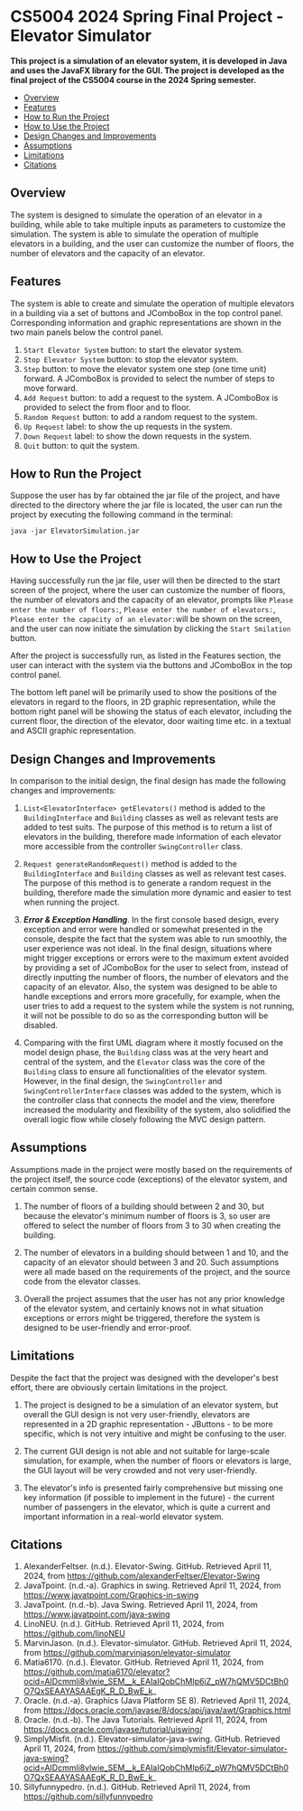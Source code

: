 # CS5004 2024 Spring Final Project - Elevator Simulator
**This project is a simulation of an elevator system, it is developed in Java and uses the JavaFX library for the GUI. The project is developed as the final project of the CS5004 course in the 2024 Spring semester.**

- [Overview](#overview)
- [Features](#features)
- [How to Run the Project](#how-to-run-the-project)
- [How to Use the Project](#how-to-use-the-project)
- [Design Changes and Improvements](#design-changes-and-improvements)
- [Assumptions](#assumptions)
- [Limitations](#limitations)
- [Citations](#citations)

## Overview
The system is designed to simulate the operation of an elevator in a building, while able to take multiple inputs as parameters to customize the simulation. The system is able to simulate the operation of multiple elevators in a building, and the user can customize the number of floors, the number of elevators and the capacity of an elevator.

## Features
The system is able to create and simulate the operation of multiple elevators in a building via a set of buttons and JComboBox in the top control panel. Corresponding 
information and graphic representations are shown in the two main panels below the control panel.
1. `Start Elevator System` button: to start the elevator system.
2. `Stop Elevator System` button: to stop the elevator system.
3. `Step` button: to move the elevator system one step (one time unit) forward. A JComboBox is provided to select the number of steps to move forward.
4. `Add Request` button: to add a request to the system. A JComboBox is provided to select the from floor and to floor.
5. `Random Request` button: to add a random request to the system.
6. `Up Request` label: to show the up requests in the system.
7. `Down Request` label: to show the down requests in the system.
8. `Quit` button: to quit the system.

## How to Run the Project
Suppose the user has by far obtained the jar file of the project, and have directed to the directory where the jar file is located, 
the user can run the project by executing the following command in the terminal:
```
java -jar ElevatorSimulation.jar
```

## How to Use the Project
Having successfully run the jar file, user will then be directed to the start screen of the project, 
where the user can customize the number of floors, the number of elevators and the capacity of an elevator, prompts like 
`Please enter the number of floors:`, `Please enter the number of elevators:`, `Please enter the capacity of an elevator:`will be shown on the screen,
and the user can now initiate the simulation by clicking the `Start Smilation` button.

After the project is successfully run, as listed in the Features section, the user can interact with the system 
via the buttons and JComboBox in the top control panel. 

The bottom left panel will be primarily used to show the positions of the elevators in regard to the floors,
in 2D graphic representation, while the
bottom right panel will be showing the status of each elevator, including the current floor, the direction of the elevator,
door waiting time etc. in a textual and ASCII graphic representation.

## Design Changes and Improvements
In comparison to the initial design, the final design has made the following changes and improvements:
1. `List<ElevatorInterface> getElevators()` method is added to the `BuildingInterface` and `Building` classes as well as 
relevant tests are added to test suits. The purpose of this method is to return a list of elevators in the building, therefore made information
of each elevator more accessible from the controller `SwingController` class. 


2. `Request generateRandomRequest()` method is added to the `BuildingInterface` and `Building` classes as well as relevant
test cases. The purpose of this method is to generate a random request in the building, 
therefore made the simulation more dynamic and easier to test when running the project.


3. **_Error & Exception Handling_**. In the first console based design, every exception and error were handled or somewhat presented in the
console, despite the fact that the system was able to run smoothly, the user experience was not ideal. In the final design, situations where might
trigger exceptions or errors were to the maximum extent avoided by providing a set of JComboBox for the user to select from, instead of
directly inputting the number of floors, the number of elevators and the capacity of an elevator. Also, the system was designed to be able to
handle exceptions and errors more gracefully, for example, when the user tries to add a request to the system while the system is not running, it will
not be possible to do so as the corresponding button will be disabled.


4. Comparing with the first UML diagram where it mostly focused on the model design phase, the `Building` class was at the very heart and central
of the system, and the `Elevator` class was the core of the `Building` class to ensure all functionalities of the elevator system. However,
in the final design, the `SwingController` and `SwingControllerInterface` classes was added to the system, which is the controller class 
that connects the model and the view, therefore increased the modularity and flexibility of the system, also solidified the overall logic flow while closely
following the MVC design pattern.

## Assumptions
Assumptions made in the project were mostly based on the requirements of the project itself, the source code (exceptions) of the elevator 
system, and certain common sense.
1. The number of floors of a building should between 2 and 30, but because the elevator's minimum number of floors is 3, so
user are offered to select the number of floors from 3 to 30 when creating the building.


2. The number of elevators in a building should between 1 and 10, and the capacity of an elevator should between 3 and 20. Such assumptions
were all made based on the requirements of the project, and the source code from the elevator classes.


3. Overall the project assumes that the user has not any prior knowledge of the elevator system, and certainly knows not in what situation
exceptions or errors might be triggered, therefore the system is designed to be user-friendly and error-proof.


## Limitations
Despite the fact that the project was designed with the developer's best effort, there are obviously certain limitations in the project.
1. The project is designed to be a simulation of an elevator system, but overall the GUI design is not very user-friendly, elevators
are represented in a 2D graphic representation - JButtons - to be more specific, which is not very intuitive and might be confusing to the user.


2. The current GUI design is not able and not suitable for large-scale simulation, for example, when the number of floors or elevators is large, the
GUI layout will be very crowded and not very user-friendly.


3. The elevator's info is presented fairly comprehensive but missing one key information (if possible to implement in the future) - the
current number of passengers in the elevator, which is quite a current and important information in a real-world elevator system.


## Citations
1. AlexanderFeltser. (n.d.). Elevator-Swing. GitHub. Retrieved April 11, 2024, from https://github.com/alexanderFeltser/Elevator-Swing
2. JavaTpoint. (n.d.-a). Graphics in swing. Retrieved April 11, 2024, from https://www.javatpoint.com/Graphics-in-swing
3. JavaTpoint. (n.d.-b). Java Swing. Retrieved April 11, 2024, from https://www.javatpoint.com/java-swing
4. LinoNEU. (n.d.). GitHub. Retrieved April 11, 2024, from https://github.com/linoNEU
5. MarvinJason. (n.d.). Elevator-simulator. GitHub. Retrieved April 11, 2024, from https://github.com/marvinjason/elevator-simulator
6. Matia6170. (n.d.). Elevator. GitHub. Retrieved April 11, 2024, from https://github.com/matia6170/elevator?ocid=AIDcmmli8vlwie_SEM__k_EAIaIQobChMIp6iZ_pW7hQMV5DCtBh0O7QxSEAAYASAAEgK_R_D_BwE_k_
7. Oracle. (n.d.-a). Graphics (Java Platform SE 8). Retrieved April 11, 2024, from https://docs.oracle.com/javase/8/docs/api/java/awt/Graphics.html
8. Oracle. (n.d.-b). The Java Tutorials. Retrieved April 11, 2024, from https://docs.oracle.com/javase/tutorial/uiswing/
9. SimplyMisfit. (n.d.). Elevator-simulator-java-swing. GitHub. Retrieved April 11, 2024, from https://github.com/simplymisfit/Elevator-simulator-java-swing?ocid=AIDcmmli8vlwie_SEM__k_EAIaIQobChMIp6iZ_pW7hQMV5DCtBh0O7QxSEAAYASAAEgK_R_D_BwE_k_
10. Sillyfunnypedro. (n.d.). GitHub. Retrieved April 11, 2024, from https://github.com/sillyfunnypedro
